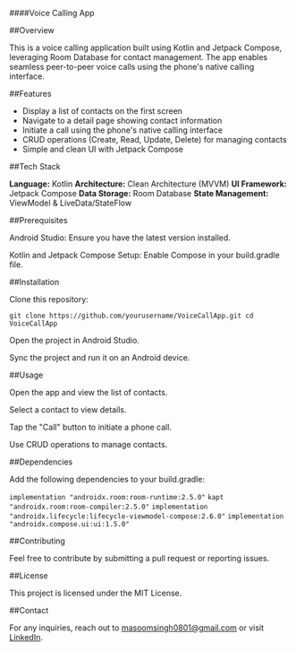 ####Voice Calling App

##Overview

This is a voice calling application built using Kotlin and Jetpack Compose, leveraging Room Database for contact management. The app enables seamless peer-to-peer voice calls using the phone's native calling interface.

##Features

- Display a list of contacts on the first screen
- Navigate to a detail page showing contact information
- Initiate a call using the phone's native calling interface
- CRUD operations (Create, Read, Update, Delete) for managing contacts
- Simple and clean UI with Jetpack Compose

##Tech Stack

**Language:** Kotlin
**Architecture:** Clean Architecture (MVVM)
**UI Framework:** Jetpack Compose
**Data Storage:** Room Database
**State Management:** ViewModel & LiveData/StateFlow

##Prerequisites

Android Studio: Ensure you have the latest version installed.

Kotlin and Jetpack Compose Setup: Enable Compose in your build.gradle file.

##Installation

Clone this repository:

`git clone https://github.com/yourusername/VoiceCallApp.git
cd VoiceCallApp`

Open the project in Android Studio.

Sync the project and run it on an Android device.

##Usage

Open the app and view the list of contacts.

Select a contact to view details.

Tap the "Call" button to initiate a phone call.

Use CRUD operations to manage contacts.

##Dependencies

Add the following dependencies to your build.gradle:

`implementation "androidx.room:room-runtime:2.5.0"`
`kapt "androidx.room:room-compiler:2.5.0"`
`implementation "androidx.lifecycle:lifecycle-viewmodel-compose:2.6.0"`
`implementation "androidx.compose.ui:ui:1.5.0"`

##Contributing

Feel free to contribute by submitting a pull request or reporting issues.

##License

This project is licensed under the MIT License.

##Contact

For any inquiries, reach out to masoomsingh0801@gmail.com or visit [LinkedIn](https://www.linkedin.com/in/masoom-singh-316b9b263/).
